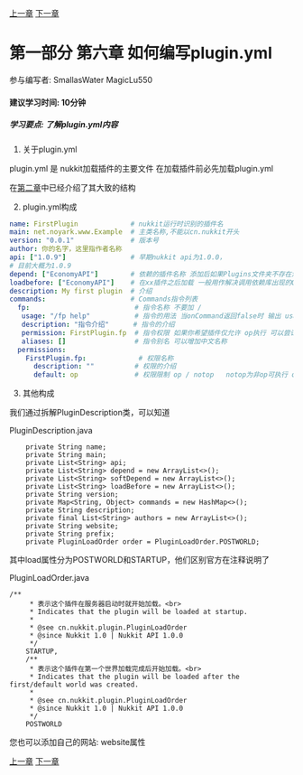 [上一章](第五章*如何使用配置文件.md) [下一章](第七章*PluginBase类.md)
# 第一部分 第六章 如何编写plugin.yml
参与编写者: SmallasWater MagicLu550
#### 建议学习时间: 10分钟
##### 学习要点: 了解plugin.yml内容

1. 关于plugin.yml

plugin.yml 是 nukkit加载插件的主要文件 在加载插件前必先加载plugin.yml

在[第二章](第二章*插件要素.md)中已经介绍了其大致的结构

2. plugin.yml构成

```yaml
name: FirstPlugin             # nukkit运行时识别的插件名
main: net.noyark.www.Example  # 主类名称,不能以cn.nukkit开头
version: "0.0.1"              # 版本号
author: 你的名字，这里指作者名称
api: ["1.0.9"]                # 早期nukkit api为1.0.0，
# 目前大概为1.0.9
depend: ["EconomyAPI"]        # 依赖的插件名称 添加后如果Plugins文件夹不存在添加的插件则关闭本插件
loadbefore: ["EconomyAPI"]    # 在xx插件之后加载 一般用作解决调用依赖库出现的ClassCastExpection
description: My first plugin  # 介绍
commands:                     # Commands指令列表 
  fp:                          # 指令名称 不要加 / 
   usage: "/fp help"           # 指令的用法 当onCommand返回false时 输出 usage内容
   description: "指令介绍"      # 指令的介绍
   permission: FirstPlugin.fp  # 指令权限 如果你希望插件仅允许 op执行 可以尝试这个
   aliases: []                 # 指令别名 可以增加中文名称
  permissions:
    FirstPlugin.fp:             # 权限名称
      description: ""          # 权限的介绍
      default: op              # 权限限制 op / notop   notop为非op可执行 op 为仅限op执行
```
3. 其他构成

我们通过拆解PluginDescription类，可以知道

PluginDescription.java
```
    private String name;
    private String main;
    private List<String> api;
    private List<String> depend = new ArrayList<>();
    private List<String> softDepend = new ArrayList<>();
    private List<String> loadBefore = new ArrayList<>();
    private String version;
    private Map<String, Object> commands = new HashMap<>();
    private String description;
    private final List<String> authors = new ArrayList<>();
    private String website;
    private String prefix;
    private PluginLoadOrder order = PluginLoadOrder.POSTWORLD;
```
其中load属性分为POSTWORLD和STARTUP，他们区别官方在注释说明了

PluginLoadOrder.java
```
/**
     * 表示这个插件在服务器启动时就开始加载。<br>
     * Indicates that the plugin will be loaded at startup.
     *
     * @see cn.nukkit.plugin.PluginLoadOrder
     * @since Nukkit 1.0 | Nukkit API 1.0.0
     */
    STARTUP,
    /**
     * 表示这个插件在第一个世界加载完成后开始加载。<br>
     * Indicates that the plugin will be loaded after the first/default world was created.
     *
     * @see cn.nukkit.plugin.PluginLoadOrder
     * @since Nukkit 1.0 | Nukkit API 1.0.0
     */
    POSTWORLD
```

您也可以添加自己的网站: website属性

[上一章](第五章*如何使用配置文件.md) [下一章](第七章*PluginBase类.md)
